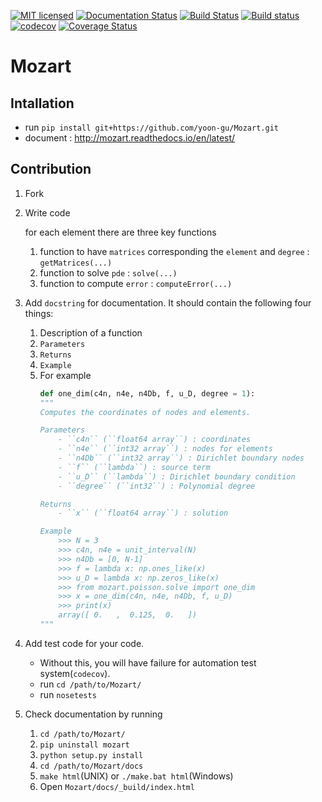 [![MIT licensed](https://img.shields.io/badge/license-MIT-blue.svg)](https://github.com/yoon-gu/mozart/blob/master/LICENSE)
[![Documentation Status](https://readthedocs.org/projects/mozart/badge/?version=latest)](http://mozart.readthedocs.io/en/latest/?badge=latest)
[![Build Status](https://travis-ci.org/yoon-gu/Mozart.svg?branch=master)](https://travis-ci.org/yoon-gu/Mozart)
[![Build status](https://ci.appveyor.com/api/projects/status/55et5ffdm46eyi2y?svg=true)](https://ci.appveyor.com/project/yoon-gu/mozart)
[![codecov](https://codecov.io/gh/yoon-gu/Mozart/branch/master/graph/badge.svg)](https://codecov.io/gh/yoon-gu/Mozart)
[![Coverage Status](https://coveralls.io/repos/github/yoon-gu/Mozart/badge.svg?branch=master)](https://coveralls.io/github/yoon-gu/Mozart?branch=master)

# Mozart
## Intallation
- run `pip install git+https://github.com/yoon-gu/Mozart.git`
- document : http://mozart.readthedocs.io/en/latest/

## Contribution
1. Fork
1. Write code

	for each element there are three key functions
	1. function to have `matrices` corresponding the `element` and `degree` : `getMatrices(...)`
	1. function to solve `pde` : `solve(...)`
	1. function to compute `error` : `computeError(...)`

1. Add `docstring` for documentation. It should contain the following four things:
	1. Description of a function
	1. `Parameters`
	1. `Returns` 
	1. `Example`
	1. For example
		```python
		def one_dim(c4n, n4e, n4Db, f, u_D, degree = 1):
		"""
		Computes the coordinates of nodes and elements.
		
		Parameters
			- ``c4n`` (``float64 array``) : coordinates
			- ``n4e`` (``int32 array``) : nodes for elements
			- ``n4Db`` (``int32 array``) : Dirichlet boundary nodes
			- ``f`` (``lambda``) : source term 
			- ``u_D`` (``lambda``) : Dirichlet boundary condition
			- ``degree`` (``int32``) : Polynomial degree

		Returns
			- ``x`` (``float64 array``) : solution

		Example
			>>> N = 3
			>>> c4n, n4e = unit_interval(N)
			>>> n4Db = [0, N-1]
			>>> f = lambda x: np.ones_like(x)
			>>> u_D = lambda x: np.zeros_like(x)
			>>> from mozart.poisson.solve import one_dim
			>>> x = one_dim(c4n, n4e, n4Db, f, u_D)
			>>> print(x)
			array([ 0.   ,  0.125,  0.   ])
		"""
		```
1. Add test code for your code.
	- Without this, you will have failure for automation test system(`codecov`).
	- run `cd /path/to/Mozart/`
	- run `nosetests`
1. Check documentation by running 
	1. `cd /path/to/Mozart/`
	1. `pip uninstall mozart`
	1. `python setup.py install`
	1. `cd /path/to/Mozart/docs`
	1. `make html`(UNIX) or `./make.bat html`(Windows)
	1. Open `Mozart/docs/_build/index.html`
